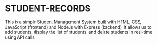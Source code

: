 # STUDENT-RECORDS
This is a simple Student Management System built with HTML, CSS, JavaScript (frontend) and Node.js with Express (backend). It allows us to add students, display the list of students, and delete students in real-time using API calls.
